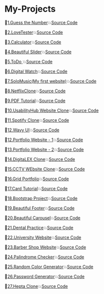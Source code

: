 # My-Projects

🎯[1.Guess the Number](https://ghanendrabhardwaj19.github.io/My-Projects/)💥[Source Code](https://github.com/GhanendraBhardwaj19/My-Projects/commit/a04d139d4776570f266d53e351c383d6d481f7b3)

🎯[2.LoveTester](https://ghanendrabhardwaj19.github.io/My-Projects/LoveTester/index.html)💥[Source Code](https://github.com/GhanendraBhardwaj19/My-Projects/blob/main/LoveTester/index.html)

🎯[3.Calculator](https://ghanendrabhardwaj19.github.io/My-Projects/calculator/index.html)💥[Source Code](https://github.com/GhanendraBhardwaj19/My-Projects/blob/main/calculator/index.html)

🎯[4.Beautiful Slider](https://ghanendrabhardwaj19.github.io/My-Projects/Slider/index.html)💥[Source Code](https://github.com/GhanendraBhardwaj19/My-Projects/blob/main/Slider)

🎯[5.ToDo ](https://ghanendrabhardwaj19.github.io/My-Projects/ToDo/index.html)💥[Source Code](https://github.com/GhanendraBhardwaj19/My-Projects/blob/main/ToDo)

🎯[6.Digital Watch](https://ghanendrabhardwaj19.github.io/My-Projects/watch/index.html)💥[Source Code](https://github.com/GhanendraBhardwaj19/My-Projects/blob/main/watch/index.html)

🎯[7.SoloMusic(My first website)](https://ghanendrabhardwaj19.github.io/My-Projects/SoloMusic/index.html)💥[Source Code](https://github.com/GhanendraBhardwaj19/My-Projects/blob/main/SoloMusic/index.html)

🎯[8.NetflixClone](https://ghanendrabhardwaj19.github.io/My-Projects/NetflixClone/index.html)💥[Source Code](https://github.com/GhanendraBhardwaj19/My-Projects/blob/main/NetflixClone)

🎯[9.PDF Tutorial](https://ghanendrabhardwaj19.github.io/My-Projects/PDFTut/index.html)💥[Source Code](https://github.com/GhanendraBhardwaj19/My-Projects/blob/main/PDFTut/index.html)

🎯[10.UsabilityHub Website Clone](https://ghanendrabhardwaj19.github.io/My-Projects/UsabilityhubClone/index.html)💥[Source Code](https://github.com/GhanendraBhardwaj19/My-Projects/blob/main/UsabilityhubClone)

🎯[11.Spotify Clone](https://ghanendrabhardwaj19.github.io/My-Projects/SpotifyClone/index.html)💥[Source Code](https://github.com/GhanendraBhardwaj19/My-Projects/blob/main/SpotifyClone/index.html)

🎯[12.Wavy UI](https://ghanendrabhardwaj19.github.io/My-Projects/WavyTut/index.html)💥[Source Code](https://github.com/GhanendraBhardwaj19/My-Projects/blob/main/WavyTut/index.html)

🎯[12.Portfolio Website - 1](https://ghanendrabhardwaj19.github.io/My-Projects/portfolio/index.html)💥[Source Code](https://github.com/GhanendraBhardwaj19/My-Projects/blob/main/portfolio/index.html)

🎯[13.Portfolio Website - 2](https://ghanendrabhardwaj19.github.io/My-Projects/PorfolioWebsite/index.html)💥[Source Code](https://github.com/GhanendraBhardwaj19/My-Projects/blob/main/PorfolioWebsite)

🎯[14.DigitaLEX Clone](https://ghanendrabhardwaj19.github.io/My-Projects/DigitaLEXClone/index.html)💥[Source Code](https://github.com/GhanendraBhardwaj19/My-Projects/blob/main/DigitaLEXClone/index.html)

🎯[15.CCTV WEbsite Clone](https://ghanendrabhardwaj19.github.io/My-Projects/CCTVWebClone/index.html)💥[Source Code](https://github.com/GhanendraBhardwaj19/My-Projects/blob/main/CCTVWebClone/index.html)

🎯[16.Grid Portfolio](https://ghanendrabhardwaj19.github.io/My-Projects/GridPortfolio/index.html)💥[Source Code](https://github.com/GhanendraBhardwaj19/My-Projects/blob/main/GridPortfolio/index.html)

🎯[17.Card Tutorial](https://ghanendrabhardwaj19.github.io/My-Projects/Cards/index.html)💥[Source Code](https://github.com/GhanendraBhardwaj19/My-Projects/blob/main/Cards/index.html)

🎯[18.Bootstrap Project](https://ghanendrabhardwaj19.github.io/My-Projects/BootstrapProject/index.html)💥[Source Code](https://github.com/GhanendraBhardwaj19/My-Projects/blob/main/BootstrapProject)

🎯[19.Beautiful Footer](https://ghanendrabhardwaj19.github.io/My-Projects/footer/index.html)💥[Source Code](https://github.com/GhanendraBhardwaj19/My-Projects/blob/main/footer/index.html)

🎯[20.Beautiful Carousel](https://ghanendrabhardwaj19.github.io/My-Projects/HTMLCSSSlider/index.html)💥[Source Code](https://github.com/GhanendraBhardwaj19/My-Projects/blob/main/HTMLCSSSlider)


🎯[21.Dental Practice](https://ghanendrabhardwaj19.github.io/My-Projects/DentalWebsite/index.html)💥[Source Code](https://github.com/GhanendraBhardwaj19/My-Projects/blob/main/DentalWebsite)

🎯[22.University Website](https://ghanendrabhardwaj19.github.io/My-Projects/UniversityWebsiteDesign/index.html)💥[Source Code](https://github.com/GhanendraBhardwaj19/My-Projects/blob/main/UniversityWebsiteDesign)

🎯[23.Barber Shop Website](https://ghanendrabhardwaj19.github.io/My-Projects/BarberShop/index.html)💥[Source Code](https://github.com/GhanendraBhardwaj19/My-Projects/blob/main/BarberShop)

🎯[24.Palindrome Checker](https://ghanendrabhardwaj19.github.io/My-Projects/palindrome/index.html)💥[Source Code](https://github.com/GhanendraBhardwaj19/My-Projects/blob/main/palindrome)

🎯[25.Random Color Generator](https://ghanendrabhardwaj19.github.io/My-Projects/randomcolor/index.html)💥[Source Code](https://github.com/GhanendraBhardwaj19/My-Projects/blob/main/randomcolor/index.html)


🎯[26.Password Generator](https://ghanendrabhardwaj19.github.io/My-Projects/PasswordGenerator/index.html)💥[Source Code](https://github.com/GhanendraBhardwaj19/My-Projects/blob/main/PasswordGenerator)

🎯[27.Hepta Clone](https://ghanendrabhardwaj19.github.io/My-Projects/HeptaClone/index.html)💥[Source Code](https://github.com/GhanendraBhardwaj19/My-Projects/blob/main/HeptaClone)

